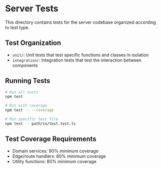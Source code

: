 # Server Tests

This directory contains tests for the server codebase organized according to test type.

## Test Organization

- `unit/`: Unit tests that test specific functions and classes in isolation
- `integration/`: Integration tests that test the interaction between components

## Running Tests

```bash
# Run all tests
npm test

# Run with coverage
npm test -- --coverage

# Run specific test file
npm test -- path/to/test.test.ts
```

## Test Coverage Requirements

- Domain services: 90% minimum coverage
- Edge/route handlers: 80% minimum coverage
- Utility functions: 80% minimum coverage
